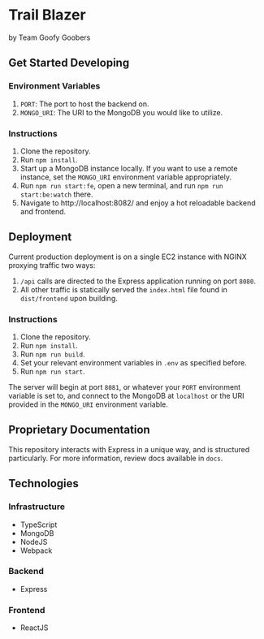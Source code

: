 # Trail Blazer

by Team Goofy Goobers

## Get Started Developing

### Environment Variables
1. ``PORT``: The port to host the backend on.
2. ``MONGO_URI``: The URI to the MongoDB you would like to utilize.

### Instructions
1. Clone the repository.
2. Run ``npm install``.
3. Start up a MongoDB instance locally. If you want to use a remote instance, set the ``MONGO_URI`` environment variable appropriately.
4. Run ``npm run start:fe``, open a new terminal, and run ``npm run start:be:watch`` there.
5. Navigate to http://localhost:8082/ and enjoy a hot reloadable backend and frontend.

## Deployment

Current production deployment is on a single EC2 instance with NGINX proxying traffic two ways:
1. ``/api`` calls are directed to the Express application running on port ``8080``.
2. All other traffic is statically served the ``index.html`` file found in ``dist/frontend`` upon building.

### Instructions
1. Clone the repository.
2. Run ``npm install``.
3. Run ``npm run build``.
4. Set your relevant environment variables in ``.env`` as specified before.
5. Run ``npm run start``.

The server will begin at port ``8081``, or whatever your ``PORT`` environment variable is set to, and connect to the MongoDB at ``localhost`` or the URI provided in the ``MONGO_URI`` environment variable.

## Proprietary Documentation
This repository interacts with Express in a unique way, and is structured particularly. For more information, review docs available in `docs`.

## Technologies

### Infrastructure
- TypeScript
- MongoDB
- NodeJS
- Webpack

### Backend
- Express

### Frontend
- ReactJS